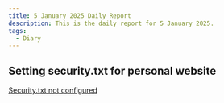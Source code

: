 ```yaml
---
title: 5 January 2025 Daily Report
description: This is the daily report for 5 January 2025.
tags:
  - Diary
---
```


## Setting security.txt for personal website

[Security.txt not configured](/blog/articles/security-text-not-configured/)
